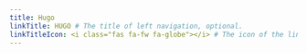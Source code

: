 ```yaml
---
title: Hugo
linkTitle: HUGO # The title of left navigation, optional.
linkTitleIcon: <i class="fas fa-fw fa-globe"></i> # The icon of the link title, optional.
---
```


